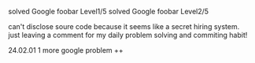 solved Google foobar Level1/5
solved Google foobar Level2/5

can't disclose soure code because it seems like a secret hiring system.  
just leaving a comment for my daily problem solving and commiting habit!  

24.02.01  1 more google problem ++